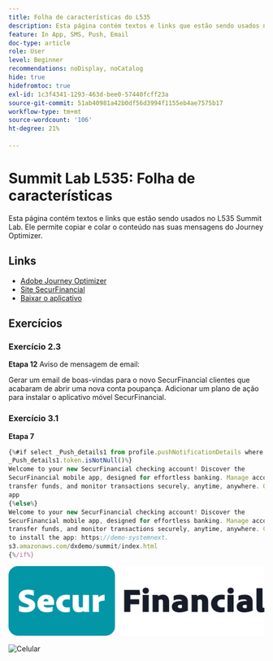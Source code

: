 ```yaml
---
title: Folha de características do L535
description: Esta página contém textos e links que estão sendo usados no L535 Summit Lab.
feature: In App, SMS, Push, Email
doc-type: article
role: User
level: Beginner
recommendations: noDisplay, noCatalog
hide: true
hidefromtoc: true
exl-id: 1c3f4341-1293-463d-bee0-57440fcff23a
source-git-commit: 51ab40981a42b0df56d3994f1155eb4ae7575b17
workflow-type: tm+mt
source-wordcount: '106'
ht-degree: 21%

---
```


# Summit Lab L535: Folha de características

Esta página contém textos e links que estão sendo usados no L535 Summit Lab. Ele permite copiar e colar o conteúdo nas suas mensagens do Journey Optimizer.

## Links

* [Adobe Journey Optimizer](https://experience.adobe.com/#/@techmarketingdemos/sname:ajo-summit-lab/journey-optimizer/journeys)
* [Site SecurFinancial](https://dsn.adobe.com/web/hausmann-FTTN?token=eyJhbGciOiJIUzI1NiIsInR5cCI6IkpXVCJ9.eyJpZCI6ImFub255bW91cyIsImVtYWlsIjoiYW5vbnltb3VzQGFkb2JlLmNvbSIsIm5hbWUiOiJBbm9ueW1vdXMiLCJpc1N1cGVyVXNlciI6ZmFsc2UsImlzc3VlciI6ImhhdXNtYW5uIiwicHJvamVjdHMiOnsiaGF1c21hbm4tRlRUTiI6InZpZXcifSwiaWF0IjoxNzQwNzU2NTYxLCJleHAiOjE3NDMzNDg1NjF9.ryOTsqDH9B33436RlIo4AHFxx8aGjNEMqv9FAxLZb9U)
* [Baixar o aplicativo](https://demo-system-next.s3.amazonaws.com/dxdemo/summit/index.html)

## Exercícios

### Exercício 2.3

**Etapa 12** Aviso de mensagem de email:

Gerar um email de boas-vindas para o novo SecurFinancial
clientes que acabaram de abrir uma nova conta poupança. Adicionar um
plano de ação para instalar o aplicativo móvel SecurFinancial.

### Exercício 3.1

**Etapa 7**

```javascript
{%#if select _Push_details1 from profile.pushNotificationDetails where
_Push_details1.token.isNotNull()%}
Welcome to your new SecurFinancial checking account! Discover the
SecurFinancial mobile app, designed for effortless banking. Manage accounts,
transfer funds, and monitor transactions securely, anytime, anywhere. Open the
app
{%else%}
Welcome to your new SecurFinancial checking account! Discover the
SecurFinancial mobile app, designed for effortless banking. Manage accounts,
transfer funds, and monitor transactions securely, anytime, anywhere. Click here
to install the app: https://demo-systemnext.
s3.amazonaws.com/dxdemo/summit/index.html
{%/if%} 
```


![Logotipo do SecureFinancial](/help/summit-lab-assets/assets/SecureFinancial-logo.png)

![Celular](/help/summit-lab-assets/assets/online-banking-app-01.png)


